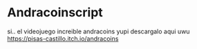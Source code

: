 # Andracoinscript
si.. el videojuego increible andracoins yupi
descargalo aqui uwu https://pisas-castillo.itch.io/andracoins
